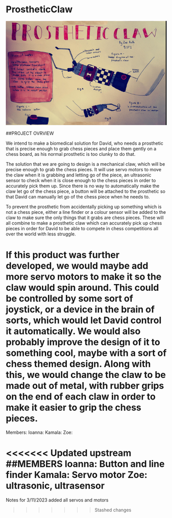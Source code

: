 # ProstheticClaw  
![the pictorial for our project](https://github.com/TempeHS/2024IST-BioMech-ProstheticClaw-Ioanna.S-Kamala.P-Zoe.R/blob/main/.workingdocuments/pictorial.png)

##PROJECT OVRVIEW 

We intend to make a biomedical solution for David, who needs a prosthetic that is precise enough to grab chess pieces and place them gently on a chess board, as his normal prosthetic is too clunky to do that. 

The solution that we are going to design is a mechanical claw, which will be precise enough to grab the chess pieces. It will use servo motors to move the claw when it is grabbing and letting go of the piece, an ultrasonic sensor to check when it is close enough to the chess pieces in order to accurately pick them up. Since there is no way to automatically make the claw let go of the chess piece, a button will be attached to the prosthetic so that David can manually let go of the chess piece when he needs to. 

To prevent the prosthetic from accidentally picking up something which is not a chess piece, either a line finder or a colour sensor will be added to the claw to make sure the only things that it grabs are chess pieces. These will all combine to make a prosthetic claw which can accurately pick up chess pieces in order for David to be able to compete in chess competitions all over the world with less struggle. 

If this product was further developed, we would maybe add more servo motors to make it so the claw would spin around. This could be controlled by some sort of joystick, or a device in the brain of sorts, which would let David control it automatically. We would also probably improve the design of it to something cool, maybe with a sort of chess themed design. Along with this, we would change the claw to be made out of metal, with rubber grips on the end of each claw in order to make it easier to grip the chess pieces.  
=======


Members: 
Ioanna: 
Kamala: 
Zoe: 

##

<<<<<<< Updated upstream
##MEMBERS 
Ioanna: Button and line finder
Kamala: Servo motor
Zoe: ultrasonic, ultrasensor 
=======

Notes for 3/11/2023
added all servos and motors

>>>>>>> Stashed changes
